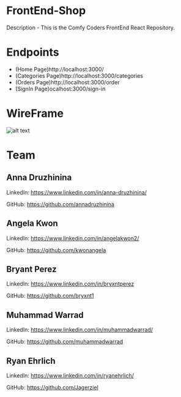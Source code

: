 # FrontEnd-Shop 

Description - This is the Comfy Coders FrontEnd React Repository.

# Endpoints

* (Home Page)http://localhost:3000/ 
* (Categories Page)http://localhost:3000/categories 
* (Orders Page)http://localhost:3000/order
* (SignIn Page)ocalhost:3000/sign-in

# WireFrame 

![alt text](<img width="146" alt="Screenshot 2023-01-25 at 1 27 18 PM (1)" src="https://user-images.githubusercontent.com/117683775/214701917-e1a1009e-85f2-4da6-bec2-2f41d4269f58.png">
)




































# Team 

## **Anna Druzhinina**
LinkedIn: https://www.linkedin.com/in/anna-druzhinina/

GitHub: https://github.com/annadruzhinina

## **Angela Kwon**
LinkedIn: https://www.linkedin.com/in/angelakwon2/

GitHub: https://github.com/kwonangela

## **Bryant Perez**

LinkedIn: https://www.linkedin.com/in/bryxntperez

GitHub: https://github.com/bryxnt1

## **Muhammad Warrad** 
LinkedIn: https://www.linkedin.com/in/muhammadwarrad/

GitHub: https://github.com/muhammadwarrad

## **Ryan Ehrlich**
LinkedIn: https://www.linkedin.com/in/ryanehrlich/

GitHub: https://github.com/Jagerziel


